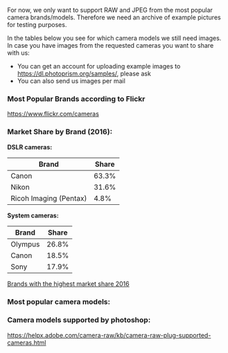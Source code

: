 For now, we only want to support RAW and JPEG from the most popular camera brands/models. Therefore we need an archive of example pictures for testing purposes. 

In the tables below you see for which camera models we still need images. In case you have images from the requested cameras you want to share with us:
* You can get an account for uploading example images to https://dl.photoprism.org/samples/, please ask
* You can also send us images per mail


### Most Popular Brands according to Flickr

https://www.flickr.com/cameras

### Market Share by Brand (2016):

**DSLR cameras:**

Brand | Share
------------ | -------------
Canon | 63.3%
Nikon | 31.6%
Ricoh Imaging (Pentax) | 4.8%

**System cameras:**

Brand | Share
------------ | -------------
Olympus | 26.8%
Canon | 18.5%
Sony| 17.9%

[Brands with the highest market share 2016](https://www.bilderrampe.de/2017/02/22/kamerahersteller-wer-hatte-2016-den-groessten-marktanteil/)

### Most popular camera models:

### Camera models supported by photoshop:
https://helpx.adobe.com/camera-raw/kb/camera-raw-plug-supported-cameras.html